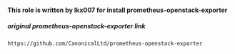#### This role is written by lkx007 for install prometheus-openstack-exporter #####

##### original prometheus-openstack-exporter link #####

    https://github.com/CanonicalLtd/prometheus-openstack-exporter